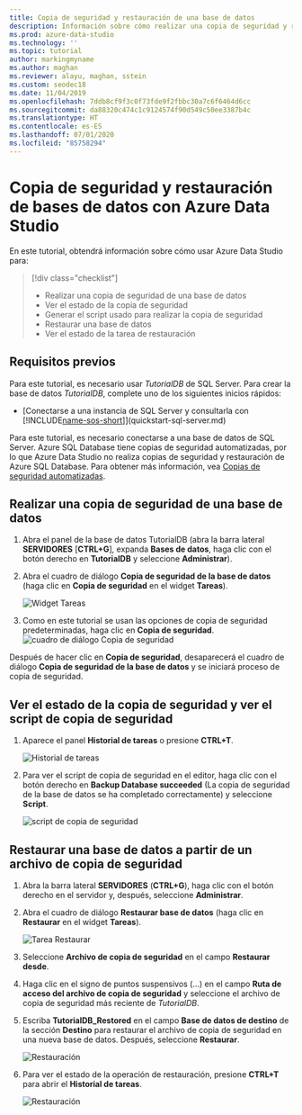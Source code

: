```yaml
---
title: Copia de seguridad y restauración de una base de datos
description: Información sobre cómo realizar una copia de seguridad y restauración de una base de datos con Azure Data Studio
ms.prod: azure-data-studio
ms.technology: ''
ms.topic: tutorial
author: markingmyname
ms.author: maghan
ms.reviewer: alayu, maghan, sstein
ms.custom: seodec18
ms.date: 11/04/2019
ms.openlocfilehash: 7ddb8cf9f3c0f73fde9f2fbbc30a7c6f6464d6cc
ms.sourcegitcommit: da88320c474c1c9124574f90d549c50ee3387b4c
ms.translationtype: HT
ms.contentlocale: es-ES
ms.lasthandoff: 07/01/2020
ms.locfileid: "85758294"
---
```

# <a name="backup-and-restore-databases-using-azure-data-studio"></a>Copia de seguridad y restauración de bases de datos con Azure Data Studio

En este tutorial, obtendrá información sobre cómo usar Azure Data Studio para:
> [!div class="checklist"]
> * Realizar una copia de seguridad de una base de datos 
> * Ver el estado de la copia de seguridad
> * Generar el script usado para realizar la copia de seguridad
> * Restaurar una base de datos
> * Ver el estado de la tarea de restauración

## <a name="prerequisites"></a>Requisitos previos

Para este tutorial, es necesario usar *TutorialDB* de SQL Server. Para crear la base de datos *TutorialDB*, complete uno de los siguientes inicios rápidos:

* [Conectarse a una instancia de SQL Server y consultarla con [!INCLUDE[name-sos-short](../includes/name-sos-short.md)]](quickstart-sql-server.md)

Para este tutorial, es necesario conectarse a una base de datos de SQL Server. Azure SQL Database tiene copias de seguridad automatizadas, por lo que Azure Data Studio no realiza copias de seguridad y restauración de Azure SQL Database. Para obtener más información, vea [Copias de seguridad automatizadas](https://docs.microsoft.com/azure/sql-database/sql-database-automated-backups).

## <a name="back-up-a-database"></a>Realizar una copia de seguridad de una base de datos

1. Abra el panel de la base de datos TutorialDB (abra la barra lateral **SERVIDORES** [**CTRL+G**], expanda **Bases de datos**, haga clic con el botón derecho en **TutorialDB** y seleccione **Administrar**).

2. Abra el cuadro de diálogo **Copia de seguridad de la base de datos** (haga clic en **Copia de seguridad** en el widget **Tareas**).

   ![Widget Tareas](./media/tutorial-backup-restore-sql-server/tasks.png)

3. Como en este tutorial se usan las opciones de copia de seguridad predeterminadas, haga clic en **Copia de seguridad**.
   ![cuadro de diálogo Copia de seguridad](./media/tutorial-backup-restore-sql-server/backup-dialog.png)

Después de hacer clic en **Copia de seguridad**, desaparecerá el cuadro de diálogo **Copia de seguridad de la base de datos** y se iniciará proceso de copia de seguridad.

## <a name="view-the-backup-status-and-view-the-backup-script"></a>Ver el estado de la copia de seguridad y ver el script de copia de seguridad

1. Aparece el panel **Historial de tareas** o presione **CTRL+T**.

   ![Historial de tareas](./media/tutorial-backup-restore-sql-server/task-history.png)

2. Para ver el script de copia de seguridad en el editor, haga clic con el botón derecho en **Backup Database succeeded** (La copia de seguridad de la base de datos se ha completado correctamente) y seleccione **Script**.

   ![script de copia de seguridad](./media/tutorial-backup-restore-sql-server/task-script.png)

## <a name="restore-a-database-from-a-backup-file"></a>Restaurar una base de datos a partir de un archivo de copia de seguridad

1. Abra la barra lateral **SERVIDORES** (**CTRL+G**), haga clic con el botón derecho en el servidor y, después, seleccione **Administrar**.

2. Abra el cuadro de diálogo **Restaurar base de datos** (haga clic en **Restaurar** en el widget **Tareas**).

   ![Tarea Restaurar](media/tutorial-backup-restore-sql-server/tasks-restore.png)

3. Seleccione **Archivo de copia de seguridad** en el campo **Restaurar desde**.

4. Haga clic en el signo de puntos suspensivos (…) en el campo **Ruta de acceso del archivo de copia de seguridad** y seleccione el archivo de copia de seguridad más reciente de *TutorialDB*.

5. Escriba **TutorialDB_Restored** en el campo **Base de datos de destino** de la sección **Destino** para restaurar el archivo de copia de seguridad en una nueva base de datos. Después, seleccione **Restaurar**.

   ![Restauración](./media/tutorial-backup-restore-sql-server/restore.png)

6. Para ver el estado de la operación de restauración, presione **CTRL+T** para abrir el **Historial de tareas**.

   ![Restauración](./media/tutorial-backup-restore-sql-server/task-history-restore.png)
